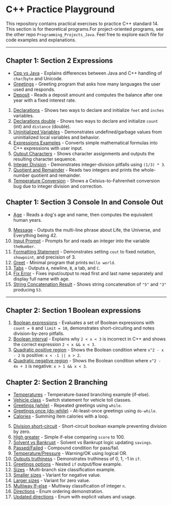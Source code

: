 # C++ Practice Playground

This repository contains practical exercises to practice C++ standard 14.
This section is for theoretical programs.For project-oriented programs, see the other repo `Programming_Projects_Java`.
Feel free to explore each file for code examples and explanations.

---

## Chapter 1: Section 2 Expressions

- [Cpp vs Java](1_Start/1.2_Expressions/1_0_0_Cpp_vs_Java.cpp) - Explains differences between Java and C\+\+ handling of `char`/`byte` and Unicode.
- [Greetings](1_Start/1.2_Expressions/1_0_1_Greetings.cpp) - Greeting program that asks how many languages the user used and responds.
- [Deposit](1_Start/1.2_Expressions/1_0_2_Deposit.cpp) - Reads a deposit amount and computes the balance after one year with a fixed interest rate.
1. [Declarations](1_Start/1.2_Expressions/1_1_Declaration_Int.cpp) - Shows two ways to declare and initialize `feet` and `inches` variables.
2. [Declarations double](1_Start/1.2_Expressions/1_2_Declaration_Double.cpp) - Shows two ways to declare and initialize `count` (int) and `distance` (double).
3. [Uninitialized Variables](1_Start/1.2_Expressions/1_3_Undefined_Behaviour_Undefined_Var.cpp) - Demonstrates undefined/garbage values from uninitialized local variables and behavior.
4. [Expressions Examples](1_Start/1.2_Expressions/1_4_Expressions.cpp) - Converts simple mathematical formulas into C\+\+ expressions with user input.
5. [Output Characters](1_Start/1.2_Expressions/1_5_Output.cpp) - Shows character assignments and outputs the resulting character sequence.
6. [Integer Division](1_Start/1.2_Expressions/1_6_Output.cpp) - Demonstrates integer-division pitfalls using `(1/3) * 3`.
7. [Quotient and Remainder](1_Start/1.2_Expressions/1_7_Output_and_remainder.cpp) - Reads two integers and prints the whole-number quotient and remainder.
8. [Temperature Conversion](1_Start/1.2_Expressions/1_8_Temperature_conversion.cpp) - Shows a Celsius-to-Fahrenheit conversion bug due to integer division and correction.

## Chapter 1: Section 3 Console In and Console Out

- [Age](1_Start/1.3_Console_In_Out/1_3_0_1_Age.cpp) - Reads a dog's age and name, then computes the equivalent human years.
9. [Message](1_Start/1.3_Console_In_Out/1_3_9_Message.cpp) - Outputs the multi-line phrase about Life, the Universe, and Everything being 42.
10. [Input Prompt](1_Start/1.3_Console_In_Out/1_3_10_Input.cpp) - Prompts for and reads an integer into the variable `theNumber`.
11. [Formatting Statement](1_Start/1.3_Console_In_Out/1_3_11_Statement.cpp) - Demonstrates setting `cout` to fixed notation, `showpoint`, and precision of 3.
12. [Greet](1_Start/1.3_Console_In_Out/1_3_12_Greet.cpp) - Minimal program that prints `Hello world`.
13. [Tabs](1_Start/1.3_Console_In_Out/1_3_13_tabs.cpp) - Outputs `A`, newline, `B`, a tab, and `C`.
14. [Fix Error](1_Start/1.3_Console_In_Out/1_3_14_Fix_error.cpp) - Fixes input/output to read first and last name separately and display full name with age.
15. [String Concatenation Result](1_Start/1.3_Console_In_Out/1_3_15_result.cpp) - Shows string concatenation of `"5"` and `"3"` producing `53`.

---

## Chapter 2: Section 1 Boolean expressions

1. [Boolean expressions](2_Flow_of_control/2.1_Boolean_expressions/2_1_boolean_exp.cpp) - Evaluates a set of Boolean expressions with `count = 0` and `limit = 10`, demonstrates short-circuiting and notes division-by-zero pitfalls.
2. [Boolean interval](2_Flow_of_control/2.1_Boolean_expressions/2_2_Boolean_interval.cpp) - Explains why `2 < x < 3` is incorrect in C\+\+ and shows the correct expression `2 < x && x < 3`.
3. [Quadratic positive region](2_Flow_of_control/2.1_Boolean_expressions/2_3_Quadratic_exp.cpp) - Shows the Boolean condition where `x^2 - x - 2` is positive: `x < -1 || x > 2`.
4. [Quadratic negative region](2_Flow_of_control/2.1_Boolean_expressions/2_4_Quadratic_exp_negative.cpp) - Shows the Boolean condition where `x^2 - 4x + 3` is negative: `x > 1 && x < 3`.

## Chapter 2: Section 2 Branching

- [Temperatures](2_Flow_of_control/2.2_Branching/2_0_1_temperatures.cpp) - Temperature-based branching example (if-else).
- [Vehicle class](2_Flow_of_control/2.2_Branching/2_0_2_Vehicle_class.cpp) - Switch statement for vehicle toll classes.
- [Greetings (while)](2_Flow_of_control/2.2_Branching/2_0_3_Greetings.cpp) - Repeated greetings using `while`.
- [Greetings once (do-while)](2_Flow_of_control/2.2_Branching/2_0_4_Greetings_once.cpp) - At-least-once greetings using `do-while`.
- [Calories](2_Flow_of_control/2.2_Branching/2_0_6_Calories.cpp) - Summing item calories with a loop.
5. [Division short-circuit](2_Flow_of_control/2.2_Branching/2_5_Division_0.cpp) - Short-circuit boolean example preventing division by zero.
6. [High greater](2_Flow_of_control/2.2_Branching/2_6_High_greater.cpp) - Simple if-else comparing `score` to 100.
7. [Solvent vs Bankrupt](2_Flow_of_control/2.2_Branching/2_7_Solvent_Bankrupt.cpp) - Solvent vs Bankrupt logic updating `savings`.
8. [Passed/Failed](2_Flow_of_control/2.2_Branching/2_8_Passed_Failed.cpp) - Compound condition for pass/fail.
9. [Temperature/Pressure](2_Flow_of_control/2.2_Branching/2_9_Temperature_Pressure.cpp) - Warning/OK using logical OR.
10. [Outputs truthiness](2_Flow_of_control/2.2_Branching/2_10_Outputs.cpp) - Demonstrates truthiness of 0, 1, -1 in `if`.
11. [Greetings options](2_Flow_of_control/2.2_Branching/2_11_Greetings_options.cpp) - Nested `if` output/flow example.
12. [Sizes](2_Flow_of_control/2.2_Branching/2_12_Sizes.cpp) - Multi-branch size classification example.
13. [Smaller sizes](2_Flow_of_control/2.2_Branching/2_13_Smaller_sizes.cpp) - Variant for negative value.
14. [Larger sizes](2_Flow_of_control/2.2_Branching/2_14_Larger_sizes.cpp) - Variant for zero value.
15. [Multiway If-else](2_Flow_of_control/2.2_Branching/2_15_Multiway_If_else.cpp) - Multiway classification of integer `n`.
16. [Directions](2_Flow_of_control/2.2_Branching/2_16_Directions.cpp) - Enum ordering demonstration.
17. [Updated directions](2_Flow_of_control/2.2_Branching/2_17_Updated_directions.cpp) - Enum with explicit values and usage.
